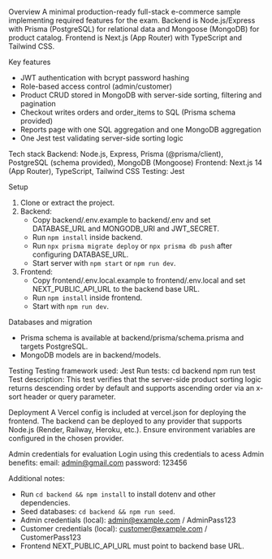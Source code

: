 Overview
A minimal production-ready full-stack e-commerce sample implementing required features for the exam. Backend is Node.js/Express with Prisma (PostgreSQL) for relational data and Mongoose (MongoDB) for product catalog. Frontend is Next.js (App Router) with TypeScript and Tailwind CSS.

Key features
- JWT authentication with bcrypt password hashing
- Role-based access control (admin/customer)
- Product CRUD stored in MongoDB with server-side sorting, filtering and pagination
- Checkout writes orders and order_items to SQL (Prisma schema provided)
- Reports page with one SQL aggregation and one MongoDB aggregation
- One Jest test validating server-side sorting logic

Tech stack
Backend: Node.js, Express, Prisma (@prisma/client), PostgreSQL (schema provided), MongoDB (Mongoose)
Frontend: Next.js 14 (App Router), TypeScript, Tailwind CSS
Testing: Jest

Setup
1. Clone or extract the project.
2. Backend:
   - Copy backend/.env.example to backend/.env and set DATABASE_URL and MONGODB_URI and JWT_SECRET.
   - Run `npm install` inside backend.
   - Run `npx prisma migrate deploy` or `npx prisma db push` after configuring DATABASE_URL.
   - Start server with `npm start` or `npm run dev`.
3. Frontend:
   - Copy frontend/.env.local.example to frontend/.env.local and set NEXT_PUBLIC_API_URL to the backend base URL.
   - Run `npm install` inside frontend.
   - Start with `npm run dev`.

Databases and migration
- Prisma schema is available at backend/prisma/schema.prisma and targets PostgreSQL.
- MongoDB models are in backend/models.

Testing
Testing framework used: Jest
Run tests:
cd backend
npm run test
Test description:
This test verifies that the server-side product sorting logic returns descending order by default and supports ascending order via an x-sort header or query parameter.

Deployment
A Vercel config is included at vercel.json for deploying the frontend. The backend can be deployed to any provider that supports Node.js (Render, Railway, Heroku, etc.). Ensure environment variables are configured in the chosen provider.

Admin credentials for evaluation
Login using this credentials to acess Admin benefits:
email: admin@gmail.com
password: 123456

Additional notes:
- Run `cd backend && npm install` to install dotenv and other dependencies.
- Seed databases: `cd backend && npm run seed`.
- Admin credentials (local): admin@example.com / AdminPass123
- Customer credentials (local): customer@example.com / CustomerPass123
- Frontend NEXT_PUBLIC_API_URL must point to backend base URL.
